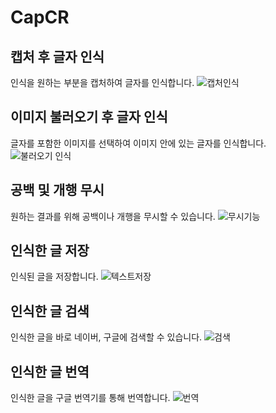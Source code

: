 # CapCR

## 캡처 후 글자 인식
인식을 원하는 부분을 캡처하여 글자를 인식합니다.
![캡처인식](https://user-images.githubusercontent.com/44297538/81371639-51cd7380-9133-11ea-8ccc-a87501effc36.gif)

## 이미지 불러오기 후 글자 인식
글자를 포함한 이미지를 선택하여 이미지 안에 있는 글자를 인식합니다.
![불러오기 인식](https://user-images.githubusercontent.com/44297538/81371653-614cbc80-9133-11ea-967a-1e5d227161f9.gif)

## 공백 및 개행 무시
원하는 결과를 위해 공백이나 개행을 무시할 수 있습니다.
![무시기능](https://user-images.githubusercontent.com/44297538/81371659-6447ad00-9133-11ea-8975-37ff4b4078e1.gif)

## 인식한 글 저장
인식된 글을 저장합니다.
![텍스트저장](https://user-images.githubusercontent.com/44297538/81371678-6dd11500-9133-11ea-931a-a8acb1c5eb6a.gif)

## 인식한 글 검색
인식한 글을 바로 네이버, 구글에 검색할 수 있습니다.
![검색](https://user-images.githubusercontent.com/44297538/81371687-7295c900-9133-11ea-8a24-a8810c6e6419.gif)

## 인식한 글 번역
인식한 글을 구글 번역기를 통해 번역합니다.
![번역](https://user-images.githubusercontent.com/44297538/81371692-74f82300-9133-11ea-9085-9ae336949604.gif)
